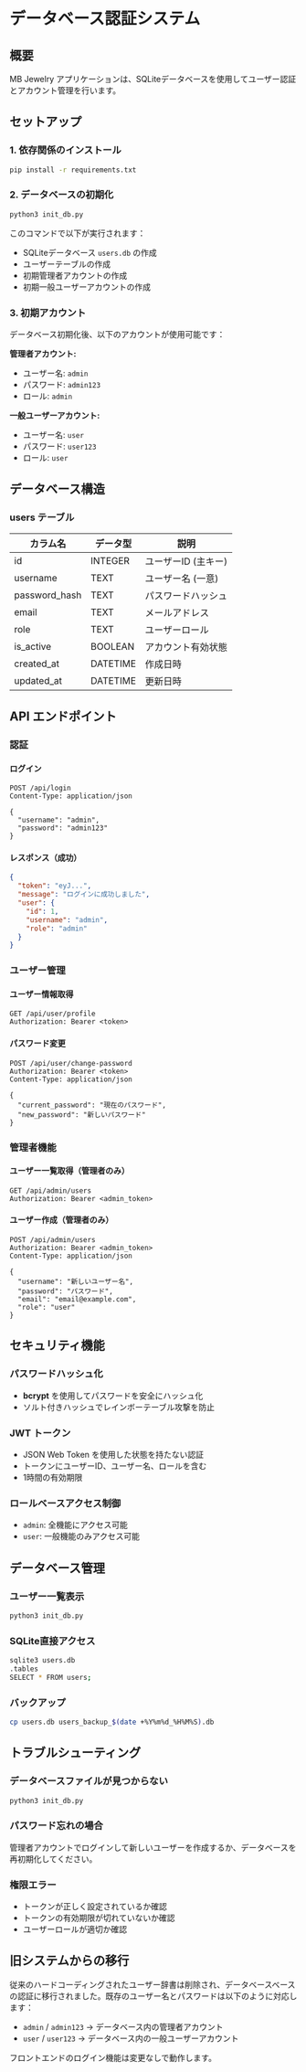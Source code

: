 # データベース認証システム

## 概要

MB Jewelry アプリケーションは、SQLiteデータベースを使用してユーザー認証とアカウント管理を行います。

## セットアップ

### 1. 依存関係のインストール

```bash
pip install -r requirements.txt
```

### 2. データベースの初期化

```bash
python3 init_db.py
```

このコマンドで以下が実行されます：
- SQLiteデータベース `users.db` の作成
- ユーザーテーブルの作成
- 初期管理者アカウントの作成
- 初期一般ユーザーアカウントの作成

### 3. 初期アカウント

データベース初期化後、以下のアカウントが使用可能です：

**管理者アカウント:**
- ユーザー名: `admin`
- パスワード: `admin123`
- ロール: `admin`

**一般ユーザーアカウント:**
- ユーザー名: `user`
- パスワード: `user123`
- ロール: `user`

## データベース構造

### users テーブル

| カラム名      | データ型  | 説明                |
|---------------|-----------|---------------------|
| id            | INTEGER   | ユーザーID (主キー) |
| username      | TEXT      | ユーザー名 (一意)   |
| password_hash | TEXT      | パスワードハッシュ  |
| email         | TEXT      | メールアドレス      |
| role          | TEXT      | ユーザーロール      |
| is_active     | BOOLEAN   | アカウント有効状態  |
| created_at    | DATETIME  | 作成日時            |
| updated_at    | DATETIME  | 更新日時            |

## API エンドポイント

### 認証

#### ログイン
```http
POST /api/login
Content-Type: application/json

{
  "username": "admin",
  "password": "admin123"
}
```

#### レスポンス（成功）
```json
{
  "token": "eyJ...",
  "message": "ログインに成功しました",
  "user": {
    "id": 1,
    "username": "admin",
    "role": "admin"
  }
}
```

### ユーザー管理

#### ユーザー情報取得
```http
GET /api/user/profile
Authorization: Bearer <token>
```

#### パスワード変更
```http
POST /api/user/change-password
Authorization: Bearer <token>
Content-Type: application/json

{
  "current_password": "現在のパスワード",
  "new_password": "新しいパスワード"
}
```

### 管理者機能

#### ユーザー一覧取得（管理者のみ）
```http
GET /api/admin/users
Authorization: Bearer <admin_token>
```

#### ユーザー作成（管理者のみ）
```http
POST /api/admin/users
Authorization: Bearer <admin_token>
Content-Type: application/json

{
  "username": "新しいユーザー名",
  "password": "パスワード",
  "email": "email@example.com",
  "role": "user"
}
```

## セキュリティ機能

### パスワードハッシュ化
- **bcrypt** を使用してパスワードを安全にハッシュ化
- ソルト付きハッシュでレインボーテーブル攻撃を防止

### JWT トークン
- JSON Web Token を使用した状態を持たない認証
- トークンにユーザーID、ユーザー名、ロールを含む
- 1時間の有効期限

### ロールベースアクセス制御
- `admin`: 全機能にアクセス可能
- `user`: 一般機能のみアクセス可能

## データベース管理

### ユーザー一覧表示
```bash
python3 init_db.py
```

### SQLite直接アクセス
```bash
sqlite3 users.db
.tables
SELECT * FROM users;
```

### バックアップ
```bash
cp users.db users_backup_$(date +%Y%m%d_%H%M%S).db
```

## トラブルシューティング

### データベースファイルが見つからない
```bash
python3 init_db.py
```

### パスワード忘れの場合
管理者アカウントでログインして新しいユーザーを作成するか、データベースを再初期化してください。

### 権限エラー
- トークンが正しく設定されているか確認
- トークンの有効期限が切れていないか確認
- ユーザーロールが適切か確認

## 旧システムからの移行

従来のハードコーディングされたユーザー辞書は削除され、データベースベースの認証に移行されました。既存のユーザー名とパスワードは以下のように対応します：

- `admin` / `admin123` → データベース内の管理者アカウント
- `user` / `user123` → データベース内の一般ユーザーアカウント

フロントエンドのログイン機能は変更なしで動作します。